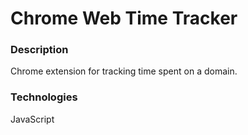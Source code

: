 # Chrome Web Time Tracker

### Description
Chrome extension for tracking time spent on a domain.

### Technologies
JavaScript
